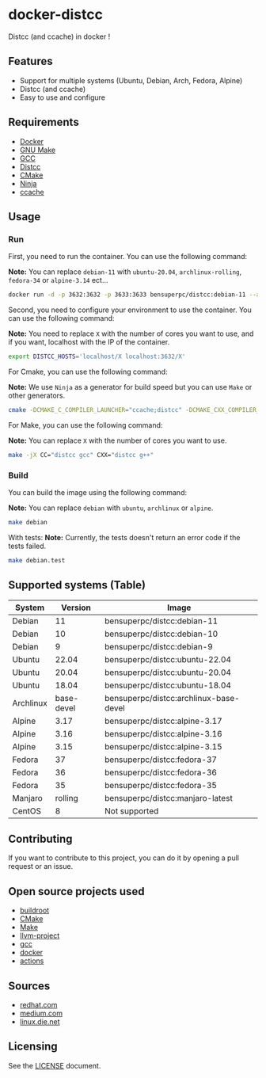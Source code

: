 # docker-distcc

Distcc (and ccache) in docker !

## Features

- Support for multiple systems (Ubuntu, Debian, Arch, Fedora, Alpine)
- Distcc (and ccache)
- Easy to use and configure

## Requirements

- [Docker](https://www.docker.com/)
- [GNU Make](https://www.gnu.org/software/make/)
- [GCC](https://gcc.gnu.org/)
- [Distcc](https://distcc.github.io/)
- [CMake](https://cmake.org/)
- [Ninja](https://ninja-build.org/)
- [ccache](https://ccache.dev/)

## Usage

### Run

First, you need to run the container. You can use the following command:

__Note:__ You can replace `debian-11` with `ubuntu-20.04`, `archlinux-rolling`, `fedora-34` or `alpine-3.14` ect...

```bash
docker run -d -p 3632:3632 -p 3633:3633 bensuperpc/distcc:debian-11 --allow 0.0.0.0/0
```

Second, you need to configure your environment to use the container. You can use the following command:

__Note:__ You need to replace `X` with the number of cores you want to use, and if you want, localhost with the IP of the container.

```bash
export DISTCC_HOSTS='localhost/X localhost:3632/X'
```

For Cmake, you can use the following command:

__Note:__ We use `Ninja` as a generator for build speed but you can use `Make` or other generators.

```bash
cmake -DCMAKE_C_COMPILER_LAUNCHER="ccache;distcc" -DCMAKE_CXX_COMPILER_LAUNCHER="ccache;distcc" -S . -B build -G Ninja && cmake --build build
```

For Make, you can use the following command:

__Note:__ You can replace `X` with the number of cores you want to use.

```bash
make -jX CC="distcc gcc" CXX="distcc g++"
```

### Build

You can build the image using the following command:

__Note:__ You can replace `debian` with `ubuntu`, `archlinux` or `alpine`.

```bash
make debian
```

With tests:
__Note:__ Currently, the tests doesn't return an error code if the tests failed.

```bash
make debian.test
```

## Supported systems (Table)


| System | Version | Image |
| --- | --- | --- |
| Debian | 11 | bensuperpc/distcc:debian-11 |
| Debian | 10 | bensuperpc/distcc:debian-10 |   
| Debian | 9 | bensuperpc/distcc:debian-9 |
| Ubuntu | 22.04 | bensuperpc/distcc:ubuntu-22.04 |
| Ubuntu | 20.04 | bensuperpc/distcc:ubuntu-20.04 |
| Ubuntu | 18.04 | bensuperpc/distcc:ubuntu-18.04 |
| Archlinux | base-devel | bensuperpc/distcc:archlinux-base-devel |
| Alpine | 3.17 | bensuperpc/distcc:alpine-3.17 |
| Alpine | 3.16 | bensuperpc/distcc:alpine-3.16 |
| Alpine | 3.15 | bensuperpc/distcc:alpine-3.15 |
| Fedora | 37 | bensuperpc/distcc:fedora-37 |
| Fedora | 36 | bensuperpc/distcc:fedora-36 |
| Fedora | 35 | bensuperpc/distcc:fedora-35 |
| Manjaro | rolling | bensuperpc/distcc:manjaro-latest |
| CentOS | 8 | Not supported |



## Contributing

If you want to contribute to this project, you can do it by opening a pull request or an issue.

## Open source projects used

- [buildroot](https://github.com/buildroot/buildroot)
- [CMake](https://github.com/Kitware/CMake)
- [Make](https://www.gnu.org/software/make/)
- [llvm-project](https://github.com/llvm/llvm-project)
- [gcc](https://github.com/gcc-mirror/gcc)
- [docker](https://github.com/docker/docker)
- [actions](https://github.com/actions/virtual-environments)

## Sources

- [redhat.com](https://developers.redhat.com/blog/2019/05/15/2-tips-to-make-your-c-projects-compile-3-times-faster/)
- [medium.com](https://link.medium.com/cfhBeb298V)
- [linux.die.net](https://linux.die.net/man/1/distccd)

## Licensing

See the [LICENSE](LICENSE) document.
